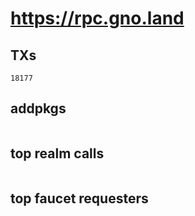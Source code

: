 # https://rpc.gno.land

## TXs
```
18177
```

## addpkgs
```
```

## top realm calls
```
```

## top faucet requesters
```
```

